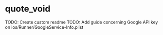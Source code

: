 # quote_void

TODO: Create custom readme
TODO: Add guide concerning Google API key on ios/Runner/GoogleService-Info.plist
